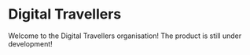 # Digital Travellers

Welcome to the Digital Travellers organisation! The product is still
under development!
